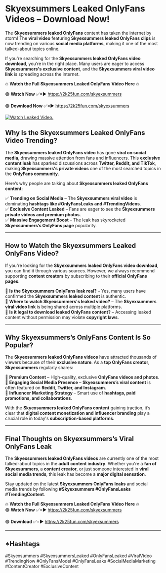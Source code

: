 # Skyexsummers Leaked OnlyFans Videos – Download Now!

The **Skyexsummers leaked OnlyFans** content has taken the internet by storm! The **viral video** featuring **Skyexsummers leaked OnlyFans clips** is now trending on various **social media platforms**, making it one of the most talked-about topics online.  

If you're searching for the **Skyexsummers leaked OnlyFans video download**, you’re in the right place. Many users are eager to access **Skyexsummers's exclusive content**, and the **Skyexsummers viral video link** is spreading across the internet.  

🔥 **Watch the Full Skyexsummers Leaked OnlyFans Video Here** 🔥  

🟢 **Watch Now** ✅=► https://2k25fun.com/skyexsummers

🟢 **Download Now** ✅=► https://2k25fun.com/skyexsummers

[![Watch Leaked Video.](https://miro.medium.com/v2/resize:fit:828/format:webp/1*cilzJN44JGOrTw9NJCrNHA.gif "Watch Leaked Video")](https://2k25fun.com/skyexsummers)

## **Why Is the Skyexsummers Leaked OnlyFans Video Trending?**  

The **Skyexsummers leaked OnlyFans video** has gone **viral on social media**, drawing massive attention from fans and influencers. This **exclusive content leak** has sparked discussions across **Twitter, Reddit, and TikTok**, making **Skyexsummers's private videos** one of the most searched topics in the **OnlyFans community**.  

Here’s why people are talking about **Skyexsummers leaked OnlyFans content**:  

✅ **Trending on Social Media** – The **Skyexsummers viral video** is dominating **hashtags like #OnlyFansLeaks and #TrendingVideos**.  
✅ **Exclusive Content Leaked** – Fans are eager to see the **Skyexsummers private videos and premium photos**.  
✅ **Massive Engagement Boost** – The leak has skyrocketed **Skyexsummers’s OnlyFans page** popularity.  

---

## **How to Watch the Skyexsummers Leaked OnlyFans Video?**  

If you're looking for the **Skyexsummers leaked OnlyFans video download**, you can find it through various sources. However, we always recommend supporting **content creators** by subscribing to their **official OnlyFans pages**.  

🔹 **Is the Skyexsummers OnlyFans leak real?** – Yes, many users have confirmed the **Skyexsummers leaked content** is authentic.  
🔹 **Where to watch Skyexsummers's leaked video?** – The **Skyexsummers viral video link** is being shared across multiple platforms.  
🔹 **Is it legal to download leaked OnlyFans content?** – Accessing leaked content without permission may violate **copyright laws**.  

---

## **Why Skyexsummers’s OnlyFans Content Is So Popular?**  

The **Skyexsummers leaked OnlyFans videos** have attracted thousands of viewers because of their **exclusive nature**. As a **top OnlyFans creator**, **Skyexsummers** regularly shares:  

📌 **Premium Content** – High-quality, exclusive **OnlyFans videos and photos**.  
📌 **Engaging Social Media Presence** – **Skyexsummers’s viral content** is often featured on **Reddit, Twitter, and Instagram**.  
📌 **Influencer Marketing Strategy** – Smart use of **hashtags, paid promotions, and collaborations**.  

With the **Skyexsummers leaked OnlyFans content** gaining traction, it’s clear that **digital content monetization and influencer branding** play a crucial role in today's **subscription-based platforms**.  

---

## **Final Thoughts on Skyexsummers’s Viral OnlyFans Leak**  

The **Skyexsummers leaked OnlyFans videos** are currently one of the most talked-about topics in the **adult content industry**. Whether you're a **fan of Skyexsummers**, a **content creator**, or just someone interested in **viral social media trends**, this leak has become a **major digital sensation**.  

Stay updated on the latest **Skyexsummers OnlyFans leaks** and social media trends by following **#Skyexsummers #OnlyFansLeaks #TrendingContent**.  

🔥 **Watch the Full Skyexsummers Leaked OnlyFans Video Here** 🔥  
🟢 **Watch Now** ✅=► https://2k25fun.com/skyexsummers

🟢 **Download** ✅=► https://2k25fun.com/skyexsummers

---

## *Hashtags
#Skyexsummers #SkyexsummersLeaked #OnlyFansLeaked #ViralVideo #TrendingNow #OnlyFansModel #OnlyFansLeaks #SocialMediaMarketing #ContentCreator #ExclusiveContent  